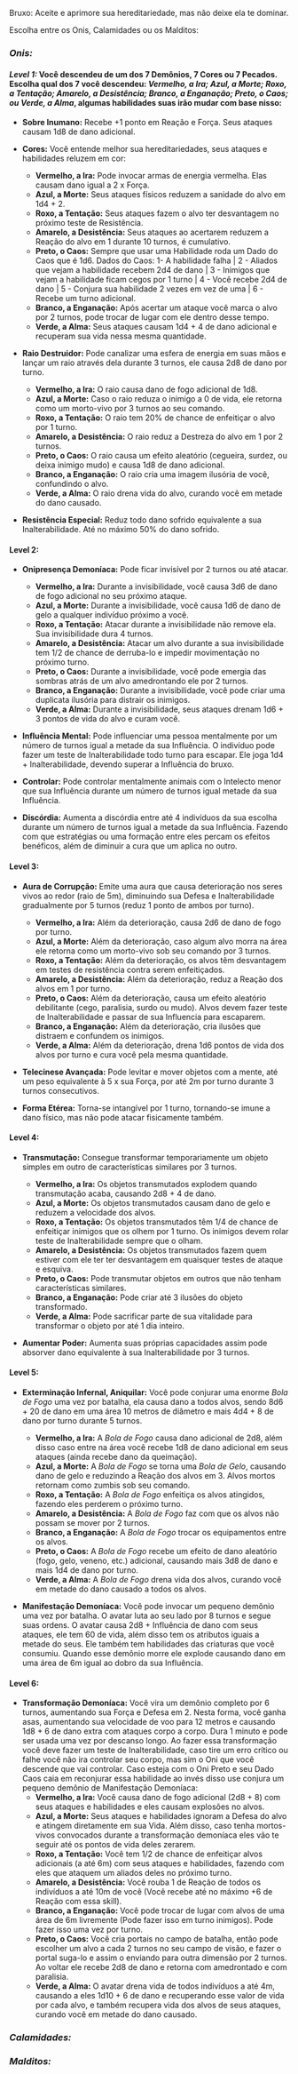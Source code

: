Bruxo: Aceite e aprimore sua hereditariedade, mas não deixe ela te dominar.

Escolha entre os Onis, Calamidades ou os Malditos:

### ***Onis:*** 

#### *Level 1:* Você descendeu de um dos 7 Demônios, 7 Cores ou 7 Pecados. Escolha qual dos 7 você descendeu: _Vermelho, a Ira; Azul, a Morte; Roxo, a Tentação; Amarelo, a Desistência; Branco, a Enganação; Preto, o Caos; ou Verde, a Alma_, algumas habilidades suas irão mudar com base nisso:

- **Sobre Inumano:** Recebe +1 ponto em Reação e Força. Seus ataques causam 1d8 de dano adicional.
    
- **Cores:** Você entende melhor sua hereditariedades, seus ataques e habilidades reluzem em cor:
    - **Vermelho, a Ira:** Pode invocar armas de energia vermelha. Elas causam dano igual a 2 x Força.
    - **Azul, a Morte:** Seus ataques físicos reduzem a sanidade do alvo em 1d4 + 2.
    - **Roxo, a Tentação:** Seus ataques fazem o alvo ter desvantagem no próximo teste de Resistência.
    - **Amarelo, a Desistência:** Seus ataques ao acertarem reduzem a Reação do alvo em 1 durante 10 turnos, é cumulativo.
    - **Preto, o Caos:** Sempre que usar uma Habilidade roda um Dado do Caos que é 1d6. Dados  do Caos: 1- A habilidade falha | 2 - Aliados que vejam a habilidade recebem 2d4 de dano | 3 - Inimigos que vejam a habilidade ficam cegos por 1 turno | 4 - Você recebe 2d4 de dano | 5 - Conjura sua habilidade 2 vezes em vez de uma | 6 - Recebe um turno adicional.
    - **Branco, a Enganação:** Após acertar um ataque você marca o alvo por 2 turnos, pode trocar de lugar com ele dentro desse tempo.
    - **Verde, a Alma:** Seus ataques causam 1d4 + 4 de dano adicional e recuperam sua vida nessa mesma quantidade.
	
- **Raio Destruidor:** Pode canalizar uma esfera de energia em suas mãos e lançar um raio através dela durante 3 turnos, ele causa 2d8 de dano por turno.
    - **Vermelho, a Ira:** O raio causa dano de fogo adicional de 1d8.
    - **Azul, a Morte:** Caso o raio reduza o inimigo a 0 de vida, ele retorna como um morto-vivo por 3 turnos ao seu comando.
    - **Roxo, a Tentação:** O raio tem 20% de chance de enfeitiçar o alvo por 1 turno.
    - **Amarelo, a Desistência:** O raio reduz a Destreza do alvo em 1 por 2 turnos.
    - **Preto, o Caos:** O raio causa um efeito aleatório (cegueira, surdez, ou deixa inimigo mudo) e causa 1d8 de dano adicional.
    - **Branco, a Enganação:** O raio cria uma imagem ilusória de você, confundindo o alvo.
    - **Verde, a Alma:** O raio drena vida do alvo, curando você em metade do dano causado.
	
- **Resistência Especial:** Reduz todo dano sofrido equivalente a sua Inalterabilidade. Até no máximo 50% do dano sofrido.
#### **Level 2:**
- **Onipresença Demoníaca:** Pode ficar invisível por 2 turnos ou até atacar.
    - **Vermelho, a Ira:** Durante a invisibilidade, você causa 3d6 de dano de fogo adicional no seu próximo ataque.
    - **Azul, a Morte:** Durante a invisibilidade, você causa 1d6 de dano de gelo a qualquer indivíduo próximo a você.
    - **Roxo, a Tentação:** Atacar durante a invisibilidade não remove ela. Sua invisibilidade dura 4 turnos.
    - **Amarelo, a Desistência:** Atacar um alvo durante a sua invisibilidade tem 1/2 de chance de derruba-lo e impedir movimentação no próximo turno.
    - **Preto, o Caos:** Durante a invisibilidade, você pode emergia das sombras atrás de um alvo amedrontando ele por 2 turnos.
    - **Branco, a Enganação:** Durante a invisibilidade, você pode criar uma duplicata ilusória para distrair os inimigos.
    - **Verde, a Alma:** Durante a invisibilidade, seus ataques drenam 1d6 + 3 pontos de vida do alvo e curam você.
	
- **Influência Mental:** Pode influenciar uma pessoa mentalmente por um número de turnos igual a metade da sua Influência. O indivíduo pode fazer um teste de Inalterabilidade todo turno para escapar. Ele joga 1d4 + Inalterabilidade, devendo superar a Influência do bruxo.
    
- **Controlar:** Pode controlar mentalmente animais com o Intelecto menor que sua Influência durante um número de turnos igual metade da sua Influência.
    
- **Discórdia:** Aumenta a discórdia entre até 4 indivíduos da sua escolha durante um número de turnos igual a metade da sua Influência. Fazendo com que estratégias ou uma formação entre eles percam os efeitos benéficos, além de diminuir a cura que um aplica no outro.
    

#### **Level 3:**
- **Aura de Corrupção:** Emite uma aura que causa deterioração nos seres vivos ao redor (raio de 5m), diminuindo sua Defesa e Inalterabilidade gradualmente por 5 turnos (reduz 1 ponto de ambos por turno).
    
    - **Vermelho, a Ira:** Além da deterioração, causa 2d6 de dano de fogo por turno.
    - **Azul, a Morte:** Além da deterioração, caso algum alvo morra na área ele retorna como um morto-vivo sob seu comando por 3 turnos.
    - **Roxo, a Tentação:** Além da deterioração, os alvos têm desvantagem em testes de resistência contra serem enfeitiçados.
    - **Amarelo, a Desistência:** Além da deterioração, reduz a Reação dos alvos em 1 por turno.
    - **Preto, o Caos:** Além da deterioração, causa um efeito aleatório debilitante (cego, paralisia,  surdo ou mudo). Alvos devem fazer teste de Inalterabilidade e passar de sua Influencia para escaparem.
    - **Branco, a Enganação:** Além da deterioração, cria ilusões que distraem e confundem os inimigos.
    - **Verde, a Alma:** Além da deterioração, drena 1d6 pontos de vida dos alvos por turno e cura você pela mesma quantidade.
	
- **Telecinese Avançada:** Pode levitar e mover objetos com a mente, até um peso equivalente à 5 x sua Força, por até 2m por turno durante 3 turnos consecutivos.
    
- **Forma Etérea:** Torna-se intangível por 1 turno, tornando-se imune a dano físico, mas não pode atacar fisicamente também.

#### **Level 4:**
- **Transmutação:** Consegue transformar temporariamente um objeto simples em outro de características similares por 3 turnos.
    
    - **Vermelho, a Ira:** Os objetos transmutados explodem quando transmutação acaba, causando 2d8 + 4 de dano.
    - **Azul, a Morte:** Os objetos transmutados causam dano de gelo e reduzem a velocidade dos alvos.
    - **Roxo, a Tentação:** Os objetos transmutados têm 1/4 de chance de enfeitiçar inimigos que os olhem por 1 turno. Os inimigos devem rolar teste de Inalterabilidade sempre que o olham.
    - **Amarelo, a Desistência:** Os objetos transmutados fazem quem estiver com ele ter ter desvantagem em quaisquer testes de ataque e esquiva.
    - **Preto, o Caos:** Pode transmutar objetos em outros que não tenham características similares.
    - **Branco, a Enganação:** Pode criar até 3 ilusões do objeto transformado.
    - **Verde, a Alma:** Pode sacrificar parte de sua vitalidade para transformar o objeto por até 1 dia inteiro.
	
- **Aumentar Poder:** Aumenta suas próprias capacidades assim pode absorver dano equivalente à sua Inalterabilidade por 3 turnos.

#### **Level 5:**
- **Exterminação Infernal, Aniquilar:** Você pode conjurar uma enorme _Bola de Fogo_ uma vez por batalha, ela causa dano a todos alvos, sendo 8d6 + 20 de dano em uma área 10 metros de diâmetro e mais 4d4 + 8 de dano por turno durante 5 turnos.
    - **Vermelho, a Ira:** A _Bola de Fogo_ causa dano adicional de 2d8, além disso caso entre na área você recebe 1d8 de dano adicional em seus ataques (ainda recebe dano da queimação).
    - **Azul, a Morte:** A _Bola de Fogo_ se torna uma _Bola de Gelo_, causando dano de gelo e reduzindo a Reação dos alvos em 3. Alvos mortos retornam como zumbis sob seu comando.
    - **Roxo, a Tentação:** A _Bola de Fogo_ enfeitiça os alvos atingidos, fazendo eles perderem o próximo turno.
    - **Amarelo, a Desistência:** A _Bola de Fogo_ faz com que os alvos não possam se mover por 2 turnos.
    - **Branco, a Enganação:** A _Bola de Fogo_ trocar os equipamentos entre os alvos.
    - **Preto, o Caos:** A _Bola de Fogo_ recebe um efeito de dano aleatório (fogo, gelo, veneno, etc.) adicional, causando mais 3d8 de dano e mais 1d4 de dano por turno.
    - **Verde, a Alma:** A _Bola de Fogo_ drena vida dos alvos, curando você em metade do dano causado a todos os alvos.
	
- **Manifestação Demoníaca:** Você pode invocar um pequeno demônio uma vez por batalha. O avatar luta ao seu lado por 8 turnos e segue suas ordens. O avatar causa 2d8 + Influência de dano com seus ataques, ele tem 60 de vida, além disso tem os atributos iguais a metade do seus. Ele também tem habilidades das criaturas que você consumiu. Quando esse demônio morre ele explode causando dano em uma área de 6m igual ao dobro da sua Influência.
#### **Level 6:**
- **Transformação Demoníaca:** Você vira um demônio completo por 6 turnos, aumentando sua Força e Defesa em 2. Nesta forma, você ganha asas, aumentando sua velocidade de voo para 12 metros e causando 1d8 + 6 de dano extra com ataques corpo a corpo. Dura 1 minuto e pode ser usada uma vez por descanso longo. Ao fazer essa transformação você deve fazer um teste de Inalterabilidade, caso tire um erro crítico ou falhe você não ira controlar seu corpo, mas sim o Oni que você descende que vai controlar. Caso esteja com o Oni Preto e seu Dado Caos caia em reconjurar essa habilidade ao invés disso use conjura um pequeno demônio de Manifestação Demoníaca:
    - **Vermelho, a Ira:** Você causa dano de fogo adicional (2d8 + 8) com seus ataques e habilidades e eles causam explosões no alvos.
    - **Azul, a Morte:** Seus ataques e habilidades ignoram a Defesa do alvo e atingem diretamente em sua Vida. Além disso, caso tenha mortos-vivos convocados durante a transformação demoníaca eles vão te seguir até os pontos de vida deles zerarem.
    - **Roxo, a Tentação:** Você tem 1/2 de chance de enfeitiçar alvos adicionais (a até 6m) com seus ataques e habilidades, fazendo com eles que ataquem um aliados deles no próximo turno. 
    - **Amarelo, a Desistência:** Você rouba 1 de Reação de todos os indivíduos a até 10m de você (Você recebe até no máximo +6 de Reação com essa skill).
    - **Branco, a Enganação:** Você pode trocar de lugar com alvos de uma área de 6m livremente (Pode fazer isso em turno inimigos). Pode fazer isso uma vez por turno.
    - **Preto, o Caos:** Você cria portais no campo de batalha, então pode escolher um alvo a  cada 2 turnos no seu campo de visão, e fazer o portal suga-lo e assim o enviando para outra dimensão por 2 turnos. Ao voltar ele recebe 2d8 de dano e retorna com amedrontado e com paralisia.
    - **Verde, a Alma:** O avatar drena vida de todos indivíduos a até 4m, causando a eles 1d10 +  6 de dano e recuperando esse valor de vida por cada alvo, e também recupera vida dos alvos de seus ataques, curando você em metade do dano causado.

### ***Calamidades:***

### ***Malditos:***
